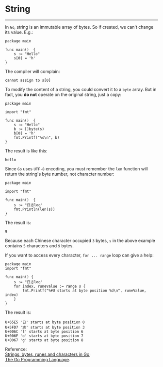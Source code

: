 # String
----
In `Go`, string is an immutable array of bytes. So if created, we can't change its value. E.g.:  

	package main
	
	func main()  {
		s := "Hello"
		s[0] = 'h'
	}

The compiler will complain:  

	cannot assign to s[0] 

To modify the content of a string, you could convert it to a `byte` array. But in fact, you **do not** operate on the original string, just a copy:  

	package main
	
	import "fmt"
	
	func main()  {
		s := "Hello"
		b := []byte(s)
		b[0] = 'h'
		fmt.Printf("%s\n", b)
	} 

The result is like this:  

	hello

Since `Go` uses `UTF-8` encoding, you must remember the `len` function will return the string's byte number, not character number:  

	package main
	
	import "fmt"
	
	func main()  {
		s := "日志log"
		fmt.Println(len(s))
	} 

The result is:  

	9

Because each Chinese character occupied `3` bytes, `s` in the above example contains `5` characters and `9` bytes.  

If you want to access every character, `for ... range` loop can give a help:  

	package main
	import "fmt"
	
	func main() {
		s := "日志log"
		for index, runeValue := range s {
			fmt.Printf("%#U starts at byte position %d\n", runeValue, index)
		}
	}

The result is:  

	U+65E5 '日' starts at byte position 0
	U+5FD7 '志' starts at byte position 3
	U+006C 'l' starts at byte position 6
	U+006F 'o' starts at byte position 7
	U+0067 'g' starts at byte position 8

Reference:  
[Strings, bytes, runes and characters in Go](https://blog.golang.org/strings);  
[The Go Programming Language](http://www.gopl.io/).
